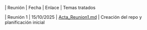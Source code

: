 | Reunión | Fecha | Enlace | Temas tratados 

| Reunión 1 | 15/10/2025 | [Acta_Reunion1.md](Acta_Reunion1.md) | Creación del repo y planificación inicial

